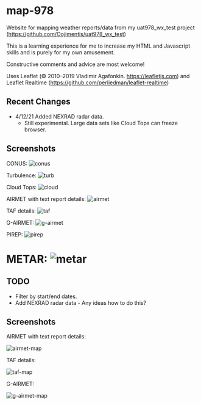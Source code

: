 # map-978

Website for mapping weather reports/data from my uat978_wx_test project (https://github.com/Oojimentis/uat978_wx_test)

This is a learning experience for me to increase my HTML and Javascript skills and is purely for my own amusement.

Constructive comments and advice are most welcome!

Uses Leaflet (© 2010–2019 Vladimir Agafonkin. https://leafletjs.com) 
and Leaflet Realtime (https://github.com/perliedman/leaflet-realtime)

## Recent Changes
* 4/12/21 Added NEXRAD radar data.
  * Still experimental. Large data sets like Cloud Tops can freeze browser.


## Screenshots

CONUS:
![conus](https://user-images.githubusercontent.com/60933475/114481337-5a93b880-9bd2-11eb-8ac9-e6aedc3dcf35.png)

Turbulence:
![turb](https://user-images.githubusercontent.com/60933475/114481364-67181100-9bd2-11eb-8b1e-0c2444922202.png)

Cloud Tops:
![cloud](https://user-images.githubusercontent.com/60933475/114481385-6ed7b580-9bd2-11eb-9bf4-80d632e3e41f.png)

AIRMET with text report details:
![airmet](https://user-images.githubusercontent.com/60933475/114482518-b2cbba00-9bd4-11eb-8602-59d221f4840d.png)

TAF details:
![taf](https://user-images.githubusercontent.com/60933475/114482549-bb23f500-9bd4-11eb-8777-2d5ca843c77a.png)

G-AIRMET:
![g-airmet](https://user-images.githubusercontent.com/60933475/114482564-c414c680-9bd4-11eb-8c4a-b399f0174723.png)

PIREP:
![pirep](https://user-images.githubusercontent.com/60933475/114482593-d262e280-9bd4-11eb-9482-3f1266b9b591.png)

METAR:
![metar](https://user-images.githubusercontent.com/60933475/114482662-f1fa0b00-9bd4-11eb-94d8-936185d87a0c.png)
=======
## TODO
* Filter by start/end dates.
* Add NEXRAD radar data - Any ideas how to do this?

## Screenshots

AIRMET with text report details:

![airmet-map](https://user-images.githubusercontent.com/60933475/109404981-9bdd4b00-7939-11eb-8176-dbc68a1d339c.jpg)

TAF details:

![taf-map](https://user-images.githubusercontent.com/60933475/109404985-a4358600-7939-11eb-9852-cf42b59b018e.jpg)

G-AIRMET:

![g-airmet-map](https://user-images.githubusercontent.com/60933475/109404987-a5ff4980-7939-11eb-9540-0c9206a752ca.jpg)
